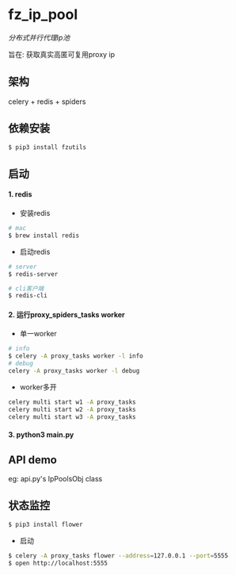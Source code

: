 # fz_ip_pool
*分布式并行代理ip池*

旨在: 获取真实高匿可复用proxy ip

## 架构
celery + redis + spiders

## 依赖安装
```bash
$ pip3 install fzutils
```

## 启动
#### 1. redis
- 安装redis
```bash
# mac
$ brew install redis
```
- 启动redis
```bash
# server
$ redis-server

# cli客户端
$ redis-cli 
```

#### 2. 运行proxy_spiders_tasks worker
- 单一worker
```bash
# info
$ celery -A proxy_tasks worker -l info
# debug
celery -A proxy_tasks worker -l debug
```
- worker多开
```bash
celery multi start w1 -A proxy_tasks
celery multi start w2 -A proxy_tasks
celery multi start w3 -A proxy_tasks
```

#### 3. python3 main.py

## API demo
eg: api.py's IpPoolsObj class

## 状态监控
```bash
$ pip3 install flower
```
- 启动
```bash
$ celery -A proxy_tasks flower --address=127.0.0.1 --port=5555
$ open http://localhost:5555
```



